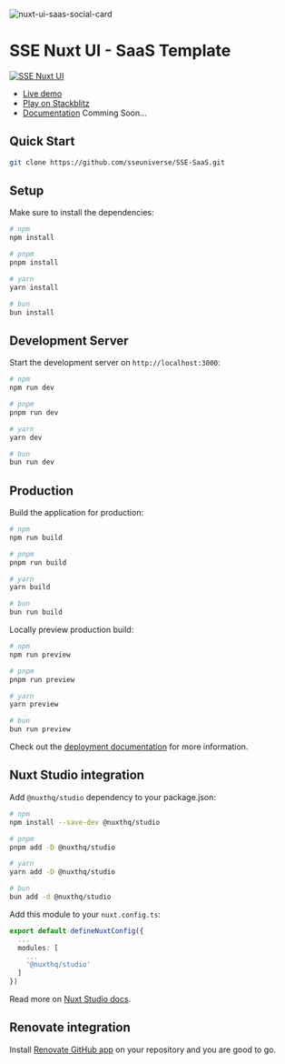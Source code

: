 ![nuxt-ui-saas-social-card](https://github.com/nuxt-ui-pro/saas/assets/739984/50bf4ddd-c4d5-47e5-a09e-0f699513dfb5)

# SSE Nuxt UI - SaaS Template

[![SSE Nuxt UI](https://img.shields.io/badge/Made%20with-SSE%20Nuxt%20UI-00DC82?logo=nuxt.js&labelColor=020420)](https://sseworld.github.io)

- [Live demo](https://sse-saas.netlify.app/)
- [Play on Stackblitz](https://stackblitz.com/github/sseuniverse/sse-saas)
- [Documentation](#) Comming Soon...

## Quick Start

```bash [Termial]
git clone https://github.com/sseuniverse/SSE-SaaS.git
```

## Setup
Make sure to install the dependencies:

```bash
# npm
npm install

# pnpm
pnpm install

# yarn
yarn install

# bun
bun install
```

## Development Server

Start the development server on `http://localhost:3000`:

```bash
# npm
npm run dev

# pnpm
pnpm run dev

# yarn
yarn dev

# bun
bun run dev
```

## Production

Build the application for production:

```bash
# npm
npm run build

# pnpm
pnpm run build

# yarn
yarn build

# bun
bun run build
```

Locally preview production build:

```bash
# npm
npm run preview

# pnpm
pnpm run preview

# yarn
yarn preview

# bun
bun run preview
```

Check out the [deployment documentation](https://nuxt.com/docs/getting-started/deployment) for more information.

## Nuxt Studio integration

Add `@nuxthq/studio` dependency to your package.json:

```bash
# npm
npm install --save-dev @nuxthq/studio

# pnpm
pnpm add -D @nuxthq/studio

# yarn
yarn add -D @nuxthq/studio

# bun
bun add -d @nuxthq/studio
```

Add this module to your `nuxt.config.ts`:

```ts
export default defineNuxtConfig({
  ...
  modules: [
    ...
    '@nuxthq/studio'
  ]
})
```

Read more on [Nuxt Studio docs](https://nuxt.studio/docs/get-started/setup).

## Renovate integration

Install [Renovate GitHub app](https://github.com/apps/renovate/installations/select_target) on your repository and you are good to go.
